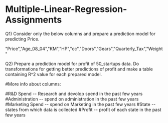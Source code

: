# Multiple-Linear-Regression-Assignments
Q1) Consider only the below columns and prepare a prediction model for predicting Price.

"Price","Age_08_04","KM","HP","cc","Doors","Gears","Quarterly_Tax","Weight"

Q2) Prepare a prediction model for profit of 50_startups data. Do transformations for getting better predictions of profit and make a table containing R^2 value for each prepared model.

#More info about columns:

#R&D Spend -- Research and devolop spend in the past few years
#Administration -- spend on administration in the past few years
#Marketing Spend -- spend on Marketing in the past few years
#State -- states from which data is collected
#Profit  -- profit of each state in the past few years
